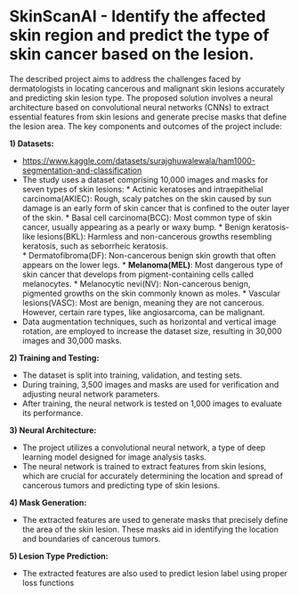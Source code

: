 # SkinScanAI - Identify the affected skin region and predict the type of skin cancer based on the lesion.

The described project aims to address the challenges faced by dermatologists in locating cancerous and malignant skin lesions accurately and predicting skin lesion type. The proposed solution involves a neural architecture based on convolutional neural networks (CNNs) to extract essential features from skin lesions and generate precise masks that define the lesion area. The key components and outcomes of the project include:

**1) Datasets:**
* https://www.kaggle.com/datasets/surajghuwalewala/ham1000-segmentation-and-classification
* The study uses a dataset comprising 10,000 images and masks for seven types of skin lesions:
        * Actinic keratoses and intraepithelial carcinoma(AKIEC):  Rough, scaly patches on the skin caused by sun damage is an early form of skin 
                                                                   cancer that is confined to the outer layer of the skin.
        * Basal cell carcinoma(BCC): Most common type of skin cancer, usually appearing as a pearly or waxy bump. 
        * Benign keratosis-like lesions(BKL): Harmless and non-cancerous growths resembling keratosis, such as seborrheic keratosis.  
        * Dermatofibroma(DF): Non-cancerous benign skin growth that often appears on the lower legs.
        * **Melanoma(MEL)**: Most dangerous type of skin cancer that develops from pigment-containing cells called melanocytes. 
        * Melanocytic nevi(NV): Non-cancerous benign, pigmented growths on the skin commonly known as moles. 
        * Vascular lesions(VASC): Most are benign, meaning they are not cancerous. However, certain rare types, like angiosarcoma, can be malignant.
* Data augmentation techniques, such as horizontal and vertical image rotation, are employed to increase the dataset size, resulting in 30,000 images 
  and 30,000 masks.

**2) Training and Testing:**
* The dataset is split into training, validation, and testing sets.
* During training, 3,500 images and masks are used for verification and adjusting neural network parameters.
* After training, the neural network is tested on 1,000 images to evaluate its performance.

**3) Neural Architecture:**
* The project utilizes a convolutional neural network, a type of deep learning model designed for image analysis tasks.
* The neural network is trained to extract features from skin lesions, which are crucial for accurately determining the location and spread of cancerous tumors and predicting type of skin lesions.

**4) Mask Generation:**
* The extracted features are used to generate masks that precisely define the area of the skin lesion. These masks aid in identifying the location 
  and boundaries of cancerous tumors.
  
**5) Lesion Type Prediction:**
* The extracted features are also used to predict lesion label using proper loss functions
